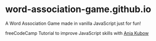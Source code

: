 # word-association-game.github.io

A Word Association Game made in vanilla JavaScript just for fun!

freeCodeCamp Tutorial to improve JavaScript skills with [Ania Kubow](https://www.youtube.com/watch?v=vYEkEMfoi1c&t=2s)
